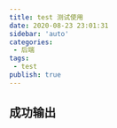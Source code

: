 ```yaml
---
title: test 测试使用
date: 2020-08-23 23:01:31
sidebar: 'auto'
categories:
 - 后端
tags:
 - test
publish: true
---
```


## 成功输出